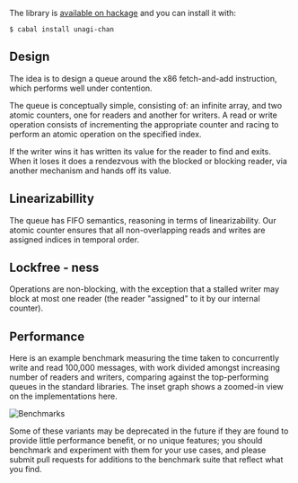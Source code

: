 The library is [available on hackage](http://hackage.haskell.org/package/unagi-chan)
and you can install it with:

    $ cabal install unagi-chan

## Design

The idea is to design a queue around the x86 fetch-and-add instruction, which
performs well under contention.

The queue is conceptually simple, consisting of: an infinite array, and two
atomic counters, one for readers and another for writers. A read or write
operation consists of incrementing the appropriate counter and racing to
perform an atomic operation on the specified index. 

If the writer wins it has written its value for the reader to find and exits.
When it loses it does a rendezvous with the blocked or blocking reader, via
another mechanism and hands off its value.

## Linearizabillity

The queue has FIFO semantics, reasoning in terms of linearizability. Our atomic
counter ensures that all non-overlapping reads and writes are assigned indices
in temporal order.

## Lockfree - ness

Operations are non-blocking, with the exception that a stalled writer may block
at most one reader (the reader "assigned" to it by our internal counter).

## Performance

Here is an example benchmark measuring the time taken to concurrently write and
read 100,000 messages, with work divided amongst increasing number of readers
and writers, comparing against the top-performing queues in the standard
libraries. The inset graph shows a zoomed-in view on the implementations here.

![Benchmarks](http://i.imgur.com/J5rLUFn.png)

Some of these variants may be deprecated in the future if they are found to
provide little performance benefit, or no unique features; you should benchmark
and experiment with them for your use cases, and please submit pull requests
for additions to the benchmark suite that reflect what you find.
